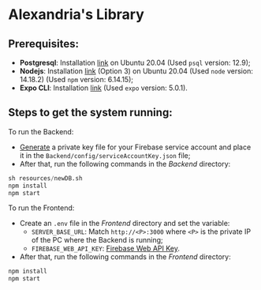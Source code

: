 # Alexandria's Library

## Prerequisites:
- **Postgresql**: Installation [link](https://www.digitalocean.com/community/tutorials/how-to-install-and-use-postgresql-on-ubuntu-20-04) on Ubuntu 20.04 (Used `psql` version: 12.9);
- **Nodejs**: Installation [link](https://www.digitalocean.com/community/tutorials/how-to-install-node-js-on-ubuntu-20-04) (Option 3) on Ubuntu 20.04 (Used `node` version: 14.18.2) (Used `npm` version: 6.14.15);
- **Expo CLI**: Installation [link](https://docs.expo.dev/get-started/installation/) (Used `expo` version: 5.0.1).

## Steps to get the system running:
To run the Backend:
- [Generate](https://console.firebase.google.com/project/_/settings/serviceaccounts/adminsdk) a private key file for your Firebase service account and place it in the `Backend/config/serviceAccountKey.json` file;
- After that, run the following commands in the *Backend* directory:
```s
sh resources/newDB.sh
npm install
npm start
```
To run the Frontend:
- Create an `.env` file in the *Frontend* directory and set the variable:
    - `SERVER_BASE_URL`: Match `http://<P>:3000` where `<P>` is the private IP of the PC where the Backend is running;
    - `FIREBASE_WEB_API_KEY`: [Firebase Web API Key](https://console.firebase.google.com/project/_/settings/general/).
- After that, run the following commands in the *Frontend* directory:
```s
npm install
npm start
```
